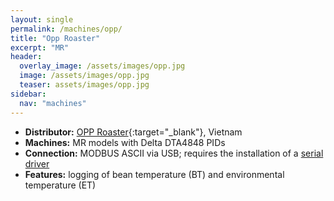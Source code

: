 ```yaml
---
layout: single
permalink: /machines/opp/
title: "Opp Roaster"
excerpt: "MR"
header:
  overlay_image: /assets/images/opp.jpg
  image: /assets/images/opp.jpg
  teaser: assets/images/opp.jpg
sidebar:
  nav: "machines"
---
```


* __Distributor:__ [OPP Roaster](https://opproaster.com/){:target="_blank"}, Vietnam
* __Machines:__ MR models with Delta DTA4848 PIDs
* __Connection:__ MODBUS ASCII via USB; requires the installation of a [serial driver](/modbus_serial/)
* __Features:__ logging of bean temperature (BT) and environmental temperature (ET)